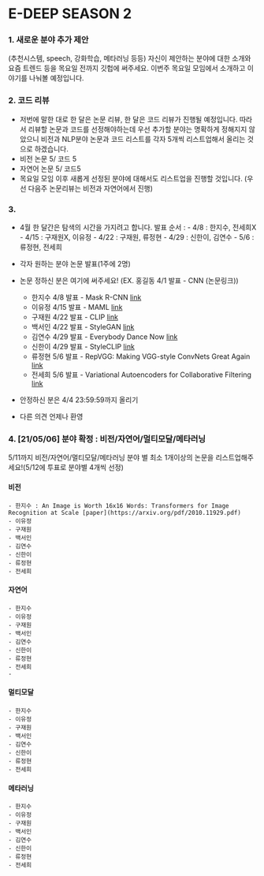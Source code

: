 # E-DEEP SEASON 2

### 1. 새로운 분야 추가 제안
(추천시스템, speech, 강화학습, 메타러닝 등등)
자신이 제안하는 분야에 대한 소개와 요즘 트렌드 등을 목요일 전까지 깃헙에 써주세요. 이번주 목요일 모임에서 소개하고 이야기를 나눠볼 예정입니다.

### 2. 코드 리뷰

- 저번에 말한 대로 한 달은 논문 리뷰, 한 달은 코드 리뷰가 진행될 예정입니다. 
  따라서 리뷰할 논문과 코드를 선정해야하는데 우선 추가할 분야는 명확하게 정해지지 않았으니 비전과 NLP분야 논문과 코드 리스트를 각자 5개씩 리스트업해서 올리는 것으로 하겠습니다.
- 비전 논문 5/ 코드 5 
- 자연어 논문 5/ 코드5
- 목요일 모임 이후 새롭게 선정된 분야에 대해서도 리스트업을 진행할 것입니다.
(우선 다음주 논문리뷰는 비전과 자연어에서 진행)
  
  
### 3. 
  
  - 4월 한 달간은 탐색의 시간을 가지려고 합니다.
    발표 순서 :  - 4/8 : 한지수, 전세희X
                - 4/15 : 구재원X, 이유정
                - 4/22 : 구재원, 류정현
                - 4/29 : 신한이, 김연수
                - 5/6 : 류정현, 전세희
                
  - 각자 원하는 분야 논문 발표(1주에 2명)
  - 논문 정하신 분은 여기에 써주세요!
  (EX. 홍길동 4/1 발표 - CNN (논문링크))
    - 한지수 4/8 발표 - Mask R-CNN [link](https://arxiv.org/pdf/1703.06870.pdf)
    - 이유정 4/15 발표 -  MAML [link](https://arxiv.org/pdf/1703.03400.pdf)
    - 구재원 4/22 발표 -  CLIP [link](https://arxiv.org/pdf/2103.00020.pdf)
    - 백서인 4/22 발표 - StyleGAN [link](https://arxiv.org/pdf/1812.04948.pdf)
    - 김연수 4/29 발표 - Everybody Dance Now [link](https://arxiv.org/abs/1808.07371)
    - 신한이 4/29 발표 - StyleCLIP [link](https://arxiv.org/pdf/2103.17249.pdf)
    - 류정현 5/6 발표  - RepVGG: Making VGG-style ConvNets Great Again [link](https://arxiv.org/abs/2101.03697)
    - 전세희 5/6 발표 - Variational Autoencoders for Collaborative Filtering [link](https://arxiv.org/abs/1802.05814)
  - 안정하신 분은 4/4 23:59:59까지 올리기
  - 다른 의견 언제나 환영


### 4. [21/05/06] 분야 확정 : 비전/자연어/멀티모달/메타러닝

5/11까지 비전/자연어/멀티모달/메타러닝 분야 별 최소 1개이상의 논문을 리스트업해주세요!(5/12에 투표로 분야별 4개씩 선정)

#### 비전

    - 한지수 : An Image is Worth 16x16 Words: Transformers for Image Recognition at Scale [paper](https://arxiv.org/pdf/2010.11929.pdf)
    - 이유정 
    - 구재원
    - 백서인
    - 김연수 
    - 신한이
    - 류정현 
    - 전세희

#### 자연어


    - 한지수
    - 이유정 
    - 구재원
    - 백서인
    - 김연수 
    - 신한이
    - 류정현 
    - 전세희
    - 

#### 멀티모달


    - 한지수
    - 이유정 
    - 구재원
    - 백서인
    - 김연수 
    - 신한이
    - 류정현 
    - 전세희
    

#### 메타러닝


    - 한지수
    - 이유정 
    - 구재원
    - 백서인
    - 김연수 
    - 신한이
    - 류정현 
    - 전세희


